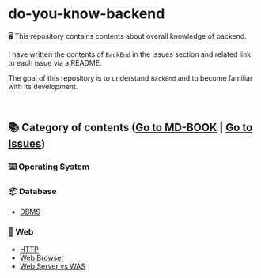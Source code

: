 # do-you-know-backend

🖥 This repository contains contents about overall knowledge of backend.

I have written the contents of `BackEnd` in the issues section and related link to each issue via a README.

The goal of this repository is to understand `BackEnd` and to become familiar with its development.

<br/>

## 📚 Category of contents ([Go to MD-BOOK](https://bkjang.github.io/do-you-know-backend) | [Go to Issues](https://github.com/BKJang/do-you-know-backend/issues))

### ⌨️ Operating System

### 📦 Database

- [DBMS](https://github.com/BKJang/do-you-know-backend/issues/2)

### 🚀 Web

- [HTTP](https://github.com/BKJang/do-you-know-backend/issues/6)
- [Web Browser](https://github.com/BKJang/do-you-know-backend/issues/7)
- [Web Server vs WAS](https://github.com/BKJang/do-you-know-backend/issues/8)
